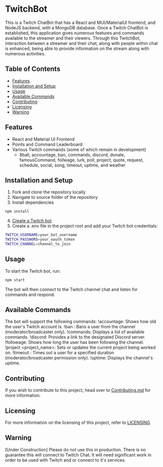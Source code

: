 # TwitchBot
This is a Twitch ChatBot that has a React and MUI/MaterialUI frontend, and NodeJS backend, with a MongoDB database. Once a Twitch ChatBot is established, this application gives numerous features and commands available to the streamer and their viewers. Through this TwitchBot, interaction between a streamer and their chat, along with people within chat is enhanced, being able to provide information on the stream along with numerous activities. 

## Table of Contents
- [Features](https://github.com/gbowne1/TwitchBot/blob/main/README.md#Features)
- [Installation and Setup](https://github.com/gbowne1/TwitchBot/blob/main/README.md#Installation-and-Setup)
- [Usage](https://github.com/gbowne1/TwitchBot/blob/main/README.md#Usage)
- [Available Commands](https://github.com/gbowne1/TwitchBot/blob/main/README.md#Available-Commands)
- [Contributing](https://github.com/gbowne1/TwitchBot/blob/main/README.md#Contributing)
- [Licensing](https://github.com/gbowne1/TwitchBot/blob/main/README.md#Licensing)
- [Warning](https://github.com/gbowne1/TwitchBot/blob/main/README.md#Warning)

## Features
- React and Material UI Frontend
- Points and Command Leaderboard
- Various Twitch commands (some of which remain in development)
    - 8ball, accountage, ban, commands, discord, donate, famousCommand, follwage, lurk, poll, project, quote, request, schedule, social, song, timeout, uptime, and weather

## Installation and Setup
1. Fork and clone the repository locally
2. Navigate to source folder of the repository
3. Install dependencies
```bash
npm install
```
4. [Create a Twitch bot](https://dev.twitch.tv/docs/irc/get-started/)
5. Create a .env file in the project root and add your Twitch bot credentials:
```bash
TWITCH_USERNAME=your_bot_username
TWITCH_PASSWORD=your_oauth_token
TWITCH_CHANNEL=channel_to_join
```

## Usage
To start the Twitch bot, run:
```bash
npm start
```
The bot will then connect to the Twitch channel chat and listen for commands and respond.

## Available Commands
The bot will support the following commands:
    !accountage: Shows how old the user's Twitch account is.
    !ban <username>: Bans a user from the channel (moderator/broadcaster only).
    !commands: Displays a list of available commands.
    !discord: Provides a link to the designated Discord server.
    !followage: Shows how long the user has been following the channel.
    !project <project_name>: Sets or updates the current project being worked on.
    !timeout <username> <duration>: Times out a user for a specified duration (moderator/broadcaster permission only).
    !uptime: Displays the channel's uptime.

## Contributing
If you wish to contribute to this project, head over to [Contributing.md](https://github.com/gbowne1/TwitchBot/blob/main/CONTRIBUTING.md) for more information.

## Licensing
For more information on the licensing of this project, refer to [LICENSING](https://github.com/gbowne1/TwitchBot/blob/main/LICENSE)

## Warning
[Under Construction] Please do not use this in production. There is no guarantee this will connect to Twitch Chat.
It will need significant work in order to be used with Twitch and or connect to it's services.

